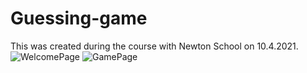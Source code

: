 
# Guessing-game
This was created during the course with Newton School on 10.4.2021.
![WelcomePage](https://user-images.githubusercontent.com/71116484/114271594-cd186300-9a2f-11eb-8e0e-4a55fef27857.png)
![GamePage](https://user-images.githubusercontent.com/71116484/114271601-d275ad80-9a2f-11eb-8507-11b96cd1f143.png)
